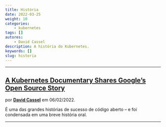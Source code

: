 ```yaml
---
title: História
date: 2022-03-25
weight: 10
categories:
    - kubernetes
tags: []
autores:
    - David Cassel
description: A história do Kubernetes.
keywords: []
slug: historia
---
```


---

## [A Kubernetes Documentary Shares Google’s Open Source Story](https://thenewstack.io/a-kubernetes-documentary-shares-googles-open-source-story/)

por [**David Cassel**](/autores/david-cassel/) em 06/02/2022.

É uma das grandes histórias de sucesso de código aberto – e foi condensada em uma breve história oral.

---

